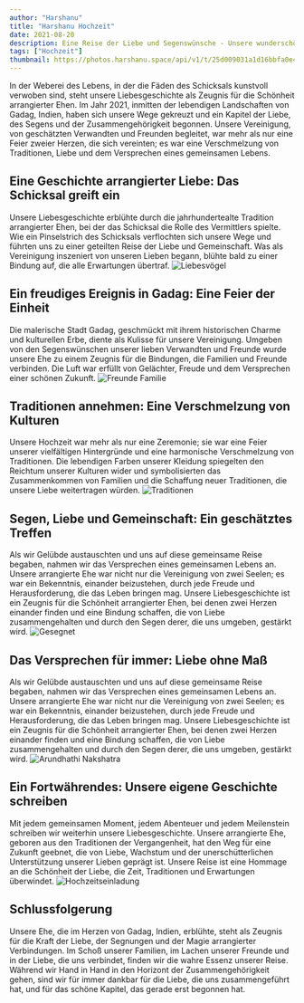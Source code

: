 ```yaml
---
author: "Harshanu"
title: "Harshanu Hochzeit"
date: 2021-08-20
description: Eine Reise der Liebe und Segenswünsche - Unsere wunderschöne arrangierte Ehe
tags: ["Hochzeit"]
thumbnail: https://photos.harshanu.space/api/v1/t/25d009031a1d16bbfa0e4ee141886b84f4988d2b/eb67a984/fit_1280
---
```


In der Weberei des Lebens, in der die Fäden des Schicksals kunstvoll verwoben sind, steht unsere Liebesgeschichte als Zeugnis für die Schönheit arrangierter Ehen. Im Jahr 2021, inmitten der lebendigen Landschaften von Gadag, Indien, haben sich unsere Wege gekreuzt und ein Kapitel der Liebe, des Segens und der Zusammengehörigkeit begonnen. Unsere Vereinigung, von geschätzten Verwandten und Freunden begleitet, war mehr als nur eine Feier zweier Herzen, die sich vereinten; es war eine Verschmelzung von Traditionen, Liebe und dem Versprechen eines gemeinsamen Lebens.

## Eine Geschichte arrangierter Liebe: Das Schicksal greift ein
Unsere Liebesgeschichte erblühte durch die jahrhundertealte Tradition arrangierter Ehen, bei der das Schicksal die Rolle des Vermittlers spielte. Wie ein Pinselstrich des Schicksals verflochten sich unsere Wege und führten uns zu einer geteilten Reise der Liebe und Gemeinschaft. Was als Vereinigung inszeniert von unseren Lieben begann, blühte bald zu einer Bindung auf, die alle Erwartungen übertraf.
![ Liebesvögel ](https://photos.harshanu.space/api/v1/t/c82f699c0713c7f95c5d13b56186072c5562d76c/eb67a984/fit_1280)

## Ein freudiges Ereignis in Gadag: Eine Feier der Einheit
Die malerische Stadt Gadag, geschmückt mit ihrem historischen Charme und kulturellen Erbe, diente als Kulisse für unsere Vereinigung. Umgeben von den Segenswünschen unserer lieben Verwandten und Freunde wurde unsere Ehe zu einem Zeugnis für die Bindungen, die Familien und Freunde verbinden. Die Luft war erfüllt von Gelächter, Freude und dem Versprechen einer schönen Zukunft.
![ Freunde Familie ](https://photos.harshanu.space/api/v1/t/5c29e6c37f7631d3f21f5cf9ce8ef714cc30980e/eb67a984/fit_1280)

## Traditionen annehmen: Eine Verschmelzung von Kulturen
Unsere Hochzeit war mehr als nur eine Zeremonie; sie war eine Feier unserer vielfältigen Hintergründe und eine harmonische Verschmelzung von Traditionen. Die lebendigen Farben unserer Kleidung spiegelten den Reichtum unserer Kulturen wider und symbolisierten das Zusammenkommen von Familien und die Schaffung neuer Traditionen, die unsere Liebe weitertragen würden.
![ Traditionen ](https://photos.harshanu.space/api/v1/t/f7741a7a27f6d2ea585c4f4307caa5126bb7e966/eb67a984/fit_1280)

## Segen, Liebe und Gemeinschaft: Ein geschätztes Treffen
Als wir Gelübde austauschten und uns auf diese gemeinsame Reise begaben, nahmen wir das Versprechen eines gemeinsamen Lebens an. Unsere arrangierte Ehe war nicht nur die Vereinigung von zwei Seelen; es war ein Bekenntnis, einander beizustehen, durch jede Freude und Herausforderung, die das Leben bringen mag. Unsere Liebesgeschichte ist ein Zeugnis für die Schönheit arrangierter Ehen, bei denen zwei Herzen einander finden und eine Bindung schaffen, die von Liebe zusammengehalten und durch den Segen derer, die uns umgeben, gestärkt wird.
![ Gesegnet ](https://photos.harshanu.space/api/v1/t/534c1377a98eb1f782c314ffc623e258be466af4/eb67a984/fit_1280)

## Das Versprechen für immer: Liebe ohne Maß
Als wir Gelübde austauschten und uns auf diese gemeinsame Reise begaben, nahmen wir das Versprechen eines gemeinsamen Lebens an. Unsere arrangierte Ehe war nicht nur die Vereinigung von zwei Seelen; es war ein Bekenntnis, einander beizustehen, durch jede Freude und Herausforderung, die das Leben bringen mag. Unsere Liebesgeschichte ist ein Zeugnis für die Schönheit arrangierter Ehen, bei denen zwei Herzen einander finden und eine Bindung schaffen, die von Liebe zusammengehalten und durch den Segen derer, die uns umgeben, gestärkt wird.
![ Arundhathi Nakshatra ](https://photos.harshanu.space/api/v1/t/e31f5dd2282677456078c2d7381818100abcbe96/eb67a984/fit_1280)

## Ein Fortwährendes: Unsere eigene Geschichte schreiben
Mit jedem gemeinsamen Moment, jedem Abenteuer und jedem Meilenstein schreiben wir weiterhin unsere Liebesgeschichte. Unsere arrangierte Ehe, geboren aus den Traditionen der Vergangenheit, hat den Weg für eine Zukunft geebnet, die von Liebe, Wachstum und der unerschütterlichen Unterstützung unserer Lieben geprägt ist. Unsere Reise ist eine Hommage an die Schönheit der Liebe, die Zeit, Traditionen und Erwartungen überwindet.
![ Hochzeitseinladung ](https://photos.harshanu.space/api/v1/t/a420d9d4050b2120f7d379aa1949322fa949467e/eb67a984/fit_1280)

## Schlussfolgerung
Unsere Ehe, die im Herzen von Gadag, Indien, erblühte, steht als Zeugnis für die Kraft der Liebe, der Segnungen und der Magie arrangierter Verbindungen. Im Schoß unserer Familien, im Lachen unserer Freunde und in der Liebe, die uns verbindet, finden wir die wahre Essenz unserer Reise. Während wir Hand in Hand in den Horizont der Zusammengehörigkeit gehen, sind wir für immer dankbar für die Liebe, die uns zusammengeführt hat, und für das schöne Kapitel, das gerade erst begonnen hat.